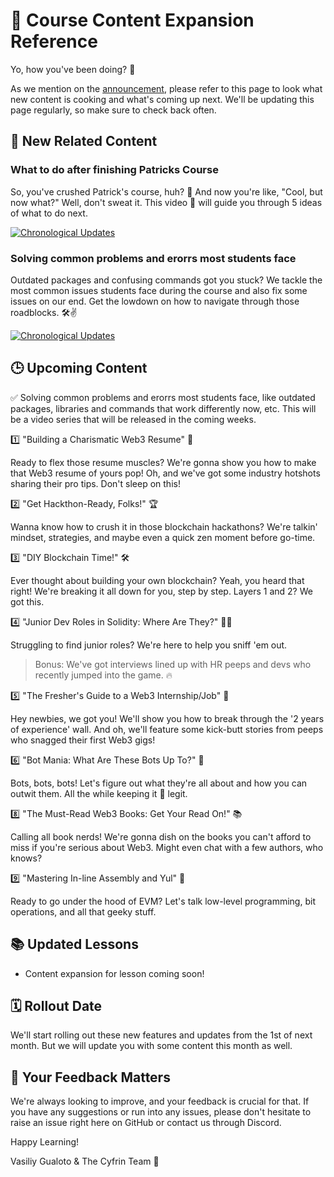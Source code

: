 # 📘 Course Content Expansion Reference

Yo, how you've been doing? 👋

As we mention on the [announcement](https://github.com/Cyfrin/foundry-full-course-f23/discussions/973), please refer to this page to look what new content is cooking and what's coming up next. We'll be updating this page regularly, so make sure to check back often.

## 🎥 New Related Content

### What to do after finishing Patricks Course

So, you've crushed Patrick's course, huh? 🎉 And now you're like, "Cool, but now what?" Well, don't sweat it. This video 🎥 will guide you through 5 ideas of what to do next.

[![Chronological Updates](https://img.youtube.com/vi/HRW7G0xo8yw/0.jpg)](https://www.youtube.com/watch?=HRW7G0xo8yw)



### Solving common problems and erorrs most students face
Outdated packages and confusing commands got you stuck? We tackle the most common issues students face during the course and also fix some issues on our end. Get the lowdown on how to navigate through those roadblocks. 🛠️✌️

[![Chronological Updates](https://img.youtube.com/vi/G_evB-LLkRU/0.jpg)](https://www.youtube.com/watch?v=G_evB-LLkRU)

## 🕒 Upcoming Content

✅ Solving common problems and erorrs most students face, like outdated packages, libraries and commands that work differently now, etc. This will be a video series that will be released in the coming weeks.

1️⃣ "Building a Charismatic Web3 Resume" 📝

Ready to flex those resume muscles? We're gonna show you how to make that Web3 resume of yours pop! Oh, and we've got some industry hotshots sharing their pro tips. Don't sleep on this!

2️⃣ "Get Hackthon-Ready, Folks!" 🏆

Wanna know how to crush it in those blockchain hackathons? We're talkin' mindset, strategies, and maybe even a quick zen moment before go-time.

3️⃣ "DIY Blockchain Time!" 🛠️

Ever thought about building your own blockchain? Yeah, you heard that right! We're breaking it all down for you, step by step. Layers 1 and 2? We got this.

4️⃣ "Junior Dev Roles in Solidity: Where Are They?" 👨‍💻

Struggling to find junior roles? We're here to help you sniff 'em out. 
> Bonus: We've got interviews lined up with HR peeps and devs who recently jumped into the game. 🔥

5️⃣ "The Fresher's Guide to a Web3 Internship/Job" 🎒

Hey newbies, we got you! We'll show you how to break through the '2 years of experience' wall. And oh, we'll feature some kick-butt stories from peeps who snagged their first Web3 gigs!

6️⃣ "Bot Mania: What Are These Bots Up To?" 🤖

Bots, bots, bots! Let's figure out what they're all about and how you can outwit them. All the while keeping it 💯 legit.

8️⃣ "The Must-Read Web3 Books: Get Your Read On!" 📚

Calling all book nerds! We're gonna dish on the books you can't afford to miss if you're serious about Web3. Might even chat with a few authors, who knows?

9️⃣ "Mastering In-line Assembly and Yul" 🤖

Ready to go under the hood of EVM? Let's talk low-level programming, bit operations, and all that geeky stuff.



## 📚 Updated Lessons

- Content expansion for lesson coming soon!

## 🗓️ Rollout Date

We'll start rolling out these new features and updates from the 1st of next month. But we will update you with some content this month as well.

## 💬 Your Feedback Matters

We're always looking to improve, and your feedback is crucial for that. If you have any suggestions or run into any issues, please don't hesitate to raise an issue right here on GitHub or contact us through Discord.

Happy Learning!

Vasiliy Gualoto & The Cyfrin Team 🌟

